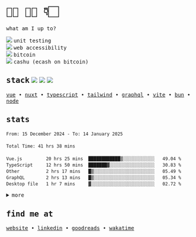 <h1 align="left">
   <samp>👋🏻 🫵🏻 👇🏻</samp>
</h1>


<p align="left">
  <samp>what am I up to?</samp>
</p>

<div align="left"> 
   <img src="https://api.iconify.design/fluent-mdl2:radio-bullet.svg?color=%2300DC82" height="12" />
   <samp>unit testing</samp>
   </div>
   <div>
   <img src="https://api.iconify.design/fluent-mdl2:radio-bullet.svg?color=%2300DC82" height="12" />
   <samp>web accessibility</samp>
   </div>
   <div>
   <img src="https://api.iconify.design/fluent-mdl2:radio-bullet.svg?color=%2300DC82" height="12" />
   <samp>bitcoin</samp>
   </div>
   <img src="https://api.iconify.design/fluent-mdl2:radio-bullet.svg?color=%2300DC82" height="12" />
   <samp>cashu (ecash on bitcoin)</samp>
   </div>
</div>

<h2 align="left">
  <samp>stack</samp>
  <img src="https://api.iconify.design/logos:vue.svg" height="20" />
  <img src="https://api.iconify.design/logos:nuxt-icon.svg" height="20" />
  <img src="https://api.iconify.design/logos:typescript-icon.svg" height="20" />
</h2>

<p align="left">
  <samp>
    <a href="https://vuejs.org">vue</a> •
    <a href="https://nuxt.com">nuxt</a> •
    <a href="https://www.typescriptlang.org/">typescript</a> •
    <a href="https://tailwindcss.com/">tailwind</a> •
    <a href="https://graphql.org/">graphql</a> •
    <a href="https://vitejs.dev/">vite</a> •
    <a href="https://bun.sh/">bun</a> •
    <a href="https://nodejs.org/en">node</a>
  </samp>
</p>

<h2 align="left">
  <samp>stats</samp>
</h2>

<div>

<!--### 📊 Weekly development breakdown-->
<!--START_SECTION:waka-->

```txt
From: 15 December 2024 - To: 14 January 2025

Total Time: 41 hrs 38 mins

Vue.js         20 hrs 25 mins  ████████████▒░░░░░░░░░░░░   49.04 %
TypeScript     12 hrs 50 mins  ███████▓░░░░░░░░░░░░░░░░░   30.83 %
Other          2 hrs 17 mins   █▒░░░░░░░░░░░░░░░░░░░░░░░   05.49 %
GraphQL        2 hrs 13 mins   █▒░░░░░░░░░░░░░░░░░░░░░░░   05.34 %
Desktop file   1 hr 7 mins     ▓░░░░░░░░░░░░░░░░░░░░░░░░   02.72 %
```

<!--END_SECTION:waka-->

<details>
 <summary align="left">
    <samp>more</samp>
  </summary>
  <div align="left">
    
![metrics](/github-metrics.svg)

</div>
</details>


<h2 align="left">
  <samp>find me at</samp>
</h2>

<p align="left">
  <samp>
    <a href="https://matijao.com">website</a> •
    <a href="https://www.linkedin.com/in/matijao/">linkedin</a> •
    <a href="https://www.goodreads.com/matijao">goodreads</a> •
    <a href="https://wakatime.com/@matijao">wakatime</a>
  </samp>
</p>
